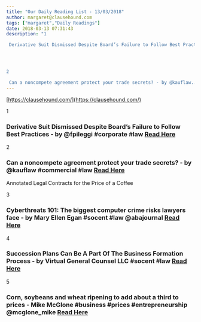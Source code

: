 ```yaml
---
title: "Our Daily Reading List - 13/03/2018"
author: margaret@clausehound.com
tags: ["margaret","Daily Readings"]
date: 2018-03-13 07:31:43
description: "1

 Derivative Suit Dismissed Despite Board’s Failure to Follow Best Practices - by @fpileggi #corporate #law Read Here

 


2

 Can a noncompete agreement protect your trade secrets? - by @kauflaw..."
---
```


[https://clausehound.com/](https://clausehound.com/)

1

###  Derivative Suit Dismissed Despite Board’s Failure to Follow Best Practices - by @fpileggi #corporate #law [Read Here](https://www.delawarelitigation.com/2018/03/articles/chancery-court-updates/chancery-dismisses-derivative-suit-despite-boards-failure-to-follow-best-practices/)

 

2

###  Can a noncompete agreement protect your trade secrets? - by @kauflaw #commercial #law [Read Here](https://www.kauflaw.net/blog/2018/03/can-a-noncompete-agreement-protect-your-trade-secrets.shtml)

Annotated Legal Contracts
for the Price of a Coffee

3

###  Cyberthreats 101: The biggest computer crime risks lawyers face - by Mary Ellen Egan #socent #law @abajournal [Read Here](http://www.abajournal.com/magazine/article/biggest_cybercrime_risks_lawyers)

 

4

###  Succession Plans Can Be A Part Of The Business Formation Process - by Virtual General Counsel LLC #socent #law [Read Here](https://www.virtualgeneralcounselllc.com/blog/2018/02/succession-plans-can-be-a-part-of-the-business-formation-process.shtml)

 

5

###  Corn, soybeans and wheat ripening to add about a third to prices - Mike McGlone #business #prices #entrepreneurship @mcglone_mike [Read Here](https://www.bloomberg.com/professional/blog/ags-march-outlook-finally-time-grains/)

 